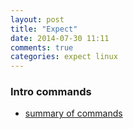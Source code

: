 ```yaml
---
layout: post
title: "Expect"
date: 2014-07-30 11:11
comments: true
categories: expect linux
---
```


### Intro commands
  - [summary of commands](ftp://ftp.sunet.se/pub/lang/tcl/expect/doc/90min-intro-talk.pdf)
